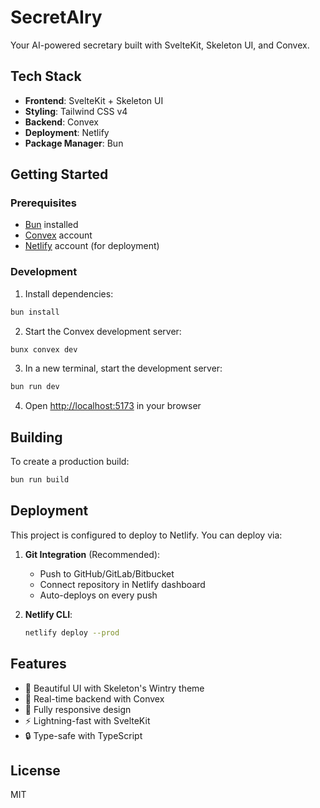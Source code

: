 # SecretAIry

Your AI-powered secretary built with SvelteKit, Skeleton UI, and Convex.

## Tech Stack

- **Frontend**: SvelteKit + Skeleton UI
- **Styling**: Tailwind CSS v4
- **Backend**: Convex
- **Deployment**: Netlify
- **Package Manager**: Bun

## Getting Started

### Prerequisites

- [Bun](https://bun.sh) installed
- [Convex](https://convex.dev) account
- [Netlify](https://netlify.com) account (for deployment)

### Development

1. Install dependencies:
```bash
bun install
```

2. Start the Convex development server:
```bash
bunx convex dev
```

3. In a new terminal, start the development server:
```bash
bun run dev
```

4. Open [http://localhost:5173](http://localhost:5173) in your browser

## Building

To create a production build:

```bash
bun run build
```

## Deployment

This project is configured to deploy to Netlify. You can deploy via:

1. **Git Integration** (Recommended):
   - Push to GitHub/GitLab/Bitbucket
   - Connect repository in Netlify dashboard
   - Auto-deploys on every push

2. **Netlify CLI**:
   ```bash
   netlify deploy --prod
   ```

## Features

- 🎨 Beautiful UI with Skeleton's Wintry theme
- 🚀 Real-time backend with Convex
- 📱 Fully responsive design
- ⚡ Lightning-fast with SvelteKit
- 🔒 Type-safe with TypeScript

## License

MIT